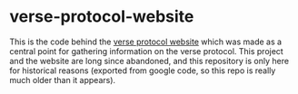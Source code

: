 # verse-protocol-website
This is the code behind the [verse protocol website](http://verse-protocol.appspot.com/) which was made as a central point for gathering information on the verse protocol. This project and the website are long since abandoned, and this repository is only here for historical reasons (exported from google code, so this repo is really much older than it appears).
